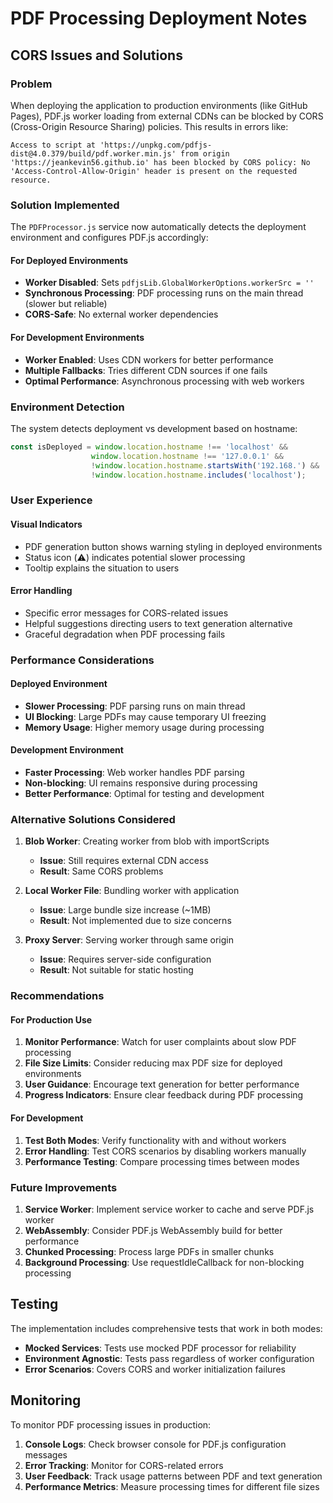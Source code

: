 # PDF Processing Deployment Notes

## CORS Issues and Solutions

### Problem
When deploying the application to production environments (like GitHub Pages), PDF.js worker loading from external CDNs can be blocked by CORS (Cross-Origin Resource Sharing) policies. This results in errors like:

```
Access to script at 'https://unpkg.com/pdfjs-dist@4.0.379/build/pdf.worker.min.js' from origin 'https://jeankevin56.github.io' has been blocked by CORS policy: No 'Access-Control-Allow-Origin' header is present on the requested resource.
```

### Solution Implemented

The `PDFProcessor.js` service now automatically detects the deployment environment and configures PDF.js accordingly:

#### For Deployed Environments
- **Worker Disabled**: Sets `pdfjsLib.GlobalWorkerOptions.workerSrc = ''`
- **Synchronous Processing**: PDF processing runs on the main thread (slower but reliable)
- **CORS-Safe**: No external worker dependencies

#### For Development Environments
- **Worker Enabled**: Uses CDN workers for better performance
- **Multiple Fallbacks**: Tries different CDN sources if one fails
- **Optimal Performance**: Asynchronous processing with web workers

### Environment Detection

The system detects deployment vs development based on hostname:

```javascript
const isDeployed = window.location.hostname !== 'localhost' && 
                  window.location.hostname !== '127.0.0.1' && 
                  !window.location.hostname.startsWith('192.168.') &&
                  !window.location.hostname.includes('localhost');
```

### User Experience

#### Visual Indicators
- PDF generation button shows warning styling in deployed environments
- Status icon (⚠️) indicates potential slower processing
- Tooltip explains the situation to users

#### Error Handling
- Specific error messages for CORS-related issues
- Helpful suggestions directing users to text generation alternative
- Graceful degradation when PDF processing fails

### Performance Considerations

#### Deployed Environment
- **Slower Processing**: PDF parsing runs on main thread
- **UI Blocking**: Large PDFs may cause temporary UI freezing
- **Memory Usage**: Higher memory usage during processing

#### Development Environment
- **Faster Processing**: Web worker handles PDF parsing
- **Non-blocking**: UI remains responsive during processing
- **Better Performance**: Optimal for testing and development

### Alternative Solutions Considered

1. **Blob Worker**: Creating worker from blob with importScripts
   - **Issue**: Still requires external CDN access
   - **Result**: Same CORS problems

2. **Local Worker File**: Bundling worker with application
   - **Issue**: Large bundle size increase (~1MB)
   - **Result**: Not implemented due to size concerns

3. **Proxy Server**: Serving worker through same origin
   - **Issue**: Requires server-side configuration
   - **Result**: Not suitable for static hosting

### Recommendations

#### For Production Use
1. **Monitor Performance**: Watch for user complaints about slow PDF processing
2. **File Size Limits**: Consider reducing max PDF size for deployed environments
3. **User Guidance**: Encourage text generation for better performance
4. **Progress Indicators**: Ensure clear feedback during PDF processing

#### For Development
1. **Test Both Modes**: Verify functionality with and without workers
2. **Error Handling**: Test CORS scenarios by disabling workers manually
3. **Performance Testing**: Compare processing times between modes

### Future Improvements

1. **Service Worker**: Implement service worker to cache and serve PDF.js worker
2. **WebAssembly**: Consider PDF.js WebAssembly build for better performance
3. **Chunked Processing**: Process large PDFs in smaller chunks
4. **Background Processing**: Use requestIdleCallback for non-blocking processing

## Testing

The implementation includes comprehensive tests that work in both modes:
- **Mocked Services**: Tests use mocked PDF processor for reliability
- **Environment Agnostic**: Tests pass regardless of worker configuration
- **Error Scenarios**: Covers CORS and worker initialization failures

## Monitoring

To monitor PDF processing issues in production:

1. **Console Logs**: Check browser console for PDF.js configuration messages
2. **Error Tracking**: Monitor for CORS-related errors
3. **User Feedback**: Track usage patterns between PDF and text generation
4. **Performance Metrics**: Measure processing times for different file sizes